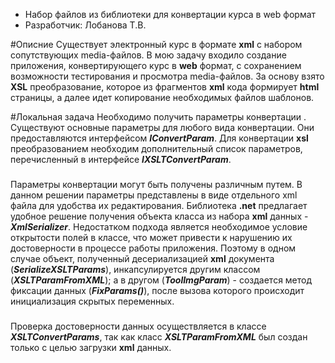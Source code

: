 
 * Набор файлов из библиотеки для конвертации курса в web формат
 * Разработчик: Лобанова Т.В.



#Описние
Существует электронный курс в формате **xml** с набором сопутствующих media-файлов.
В мою задачу входило создание приложения, конвертирующего курс в **web** формат, с сохранением возможности тестирования и просмотра media-файлов.
За основу взято **XSL** преобразование, которое из фрагментов **xml** кода формирует **html** страницы, а далее идет копирование необходимых файлов шаблонов.

#Локальная задача
Необходимо получить параметры конвертации . Существуют основные параметры для любого вида конвертации. Они предоставляются интерфейсом ***IConvertParam***. Для конвертации **xsl** преобразованием необходим дополнительный список параметров,  перечисленный в интерфейсе  ***IXSLTConvertParam***. 
###
Параметры  конвертации могут быть получены различным путем. В данном решении параметры представлены в виде отдельного xml файла для удобства их редактирования.  Библиотека **.net** предлагает удобное решение получения объекта класса из набора **xml** данных - ***XmlSerializer***. Недостатком подхода является необходимое условие открытости полей в классе, что может привести к нарушению их достоверности в процессе работы приложения. Поэтому в одном случае объект, полученный десериализацией **xml** документа (***SerializeXSLTParams***), инкапсулируется другим классом (***XSLTParamFromXML***); а в другом (***ToolImgParam***) - создается метод фиксации данных (***FixParams()***), после вызова которого происходит инициализация скрытых переменных.
###
Проверка достоверности данных осуществляется в классе ***XSLTConvertParams***, так как класс ***XSLTParamFromXML*** был создан только с целью загрузки **xml** данных.

